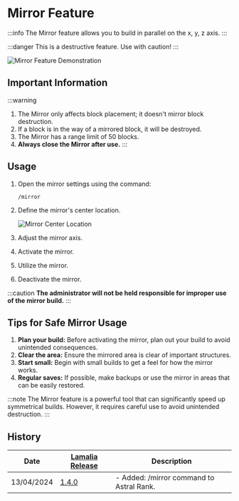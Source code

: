 ﻿---
sidebar_position: 5
---
# Mirror Feature

:::info
The Mirror feature allows you to build in parallel on the x, y, z axis.
:::

:::danger
This is a destructive feature. Use with caution!
:::

![Mirror Feature Demonstration](\img\doc\features\mirror\mirror.gif)

## Important Information

:::warning
1. The Mirror only affects block placement; it doesn't mirror block destruction.
2. If a block is in the way of a mirrored block, it will be destroyed.
3. The Mirror has a range limit of 50 blocks.
4. **Always close the Mirror after use.**
   :::

## Usage

1. Open the mirror settings using the command:
   ```
   /mirror
   ```

2. Define the mirror's center location.

   ![Mirror Center Location](/img/doc/features/mirror/mirrorCenterSet.png)

3. Adjust the mirror axis.

4. Activate the mirror.

5. Utilize the mirror.

6. Deactivate the mirror.

:::caution
**The administrator will not be held responsible for improper use of the mirror build.**
:::

## Tips for Safe Mirror Usage

1. **Plan your build:** Before activating the mirror, plan out your build to avoid unintended consequences.
2. **Clear the area:** Ensure the mirrored area is clear of important structures.
3. **Start small:** Begin with small builds to get a feel for how the mirror works.
4. **Regular saves:** If possible, make backups or use the mirror in areas that can be easily restored.

:::note
The Mirror feature is a powerful tool that can significantly speed up symmetrical builds. However, it requires careful use to avoid unintended destruction.
:::

## History

| Date | [Lamalia Release](/patchNotes) | Description |
|-------------|-----------|-------------|
| 13/04/2024 | [1.4.0](/patchNotes#patch-140) | - Added: /mirror command to Astral Rank. |
